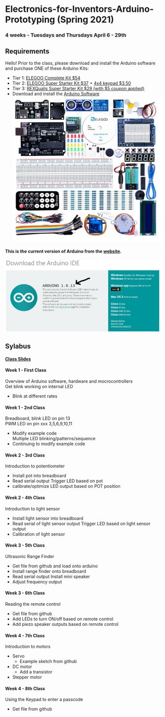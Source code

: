 # Electronics-for-Inventors-Arduino-Prototyping (Spring 2021)

### 4 weeks - Tuesdays and Thursdays April 6 - 29th

## Requirements
Hello! Prior to the class, please download and install the Arduino software and purchase ONE of these Arduino Kits:
- Tier 1: [ELEGOO Complete Kit $54](https://www.amazon.com/dp/B01CZTLHGE/ref=emc_b_5_t)
- Tier 2: [ELEGOO Super Starter Kit $37](https://www.amazon.com/ELEGOO-Project-Tutorial-Controller-Projects/dp/B01D8KOZF4/ref=pd_di_sccai_2?pd_rd_w=3llIM&pf_rd_p=c9443270-b914-4430-a90b-72e3e7e784e0&pf_rd_r=52BETM29SAEH2759KVWN&pd_rd_r=0ea9fbe6-1aac-4cdf-b910-86a4e686617d&pd_rd_wg=rJ5XS&pd_rd_i=B01D8KOZF4&psc=1) + [4x4 keypad $3.50](https://www.ebay.com/itm/4x4-Matrix-16-Key-Membrane-Switch-Keypad-Keyboard-for-Arduino-AVR-PIC-ARM/233918101228?hash=item36769af6ec:g:IfsAAOSwV4FgP--5)
- Tier 3: [REXQualis Super Starter Kit $29 (with $5 coupon applied)](https://www.amazon.com/REXQualis-Development-Membrane-Receiver-Detailed/dp/B074WMHLQ4/ref=sr_1_8?dchild=1&keywords=arduino+uno+kit&qid=1616111395&sr=8-8)
- Download and install the [Arduino Software](https://www.arduino.cc/en/Main/Software)
![foo](https://github.com/nktnktnkt/Spring2021-Electronics-for-Inventors-Arduino-Prototyping/blob/main/pics/arduino_kit.JPG)
#### This is the current version of Arduino from the [website](https://www.arduino.cc/en/Main/Software).
[![foo](https://github.com/nktnktnkt/Spring2021-Electronics-for-Inventors-Arduino-Prototyping/blob/main/pics/arduino_download2.JPG)](https://www.arduino.cc/en/software)


## Sylabus

#### [Class Slides](https://docs.google.com/presentation/d/1oYDNfyueyY_7GhzywNy-7n48ZLF08Wpiql3Mo9sXlGw/edit?usp=sharing)

#### Week 1 - First Class
Overview of Arduino software, hardware and mocrocontrollers <br/>
Get blink working on internal LED <br/>
- Blink at different rates


#### Week 1 - 2nd Class
Breadboard, blink LED on pin 13<br/>
PWM LED on pin xxx 3,5,6,9,10,11<br/>
- Modify example code<br/>
Multiple LED blinking/patterns/sequence<br/>
- Continuing to modify example code


#### Week 2 - 3rd Class
Introduction to potentiometer
- Install pot into breadboard
- Read serial output
Trigger LED based on pot
- calibrate/optimize LED output based on POT position

#### Week 2 - 4th Class
Introduction to light sensor
- Install light sensor into breadboard
- Read serial of light sensor output
Trigger LED based on light sensor output
- Calibration of light sensor

#### Week 3 - 5th Class
Ultrasonic Range Finder
- Get file from github and load onto arduino
- Install range finder onto breadboard
- Read serial output
Install mini speaker
- Adjust frequency output

#### Week 3 - 6th Class
Reading the remote control
- Get file from github
- Add LEDs to turn ON/off based on remote control
- Add piezo speaker outputs based on remote control

#### Week 4 - 7th Class
Introduction to motors
- Servo
  - Example sketch from github
- DC motor
  - Add a transistor
- Stepper motor


#### Week 4 - 8th Class
Using the Keypad to enter a passcode 
 - Get file from github
